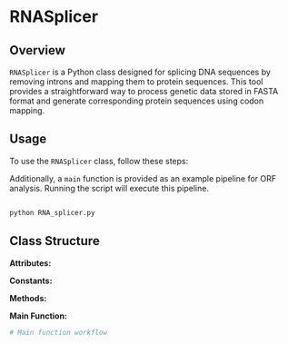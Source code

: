 # RNASplicer
## Overview

`RNASplicer` is a Python class designed for splicing DNA sequences by removing introns and mapping them to protein sequences. 
This tool provides a straightforward way to process genetic data stored in FASTA format and generate corresponding protein sequences using codon mapping.

## Usage

To use the `RNASplicer` class, follow these steps:


Additionally, a `main` function is provided as an example pipeline for ORF analysis. Running the script will execute this pipeline.

```python

python RNA_splicer.py
```
## Class Structure


**Attributes:**


**Constants:**



**Methods:**


**Main Function:**


```python
# Main function workflow

```
